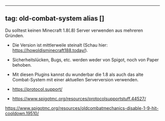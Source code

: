 
---
tag: old-combat-system
alias []
---

Du solltest keinen Minecraft 1.8(.8) Server verwenden aus mehreren Gründen.
- Die Version ist mittlerweile steinalt (Schau hier: <https://howoldisminecraft188.today/>).
- Sicherheitslücken, Bugs, etc. werden weder von Spigot, noch von Paper behoben.
- Mit diesen Plugins kannst du wunderbar die 1.8 als auch das alte Combat-System mit einer aktuellen Serverversion verwenden.
- <https://protocol.support/>

- <https://www.spigotmc.org/resources/protocolsupportstuff.44527/>

 <https://www.spigotmc.org/resources/oldcombatmechanics-disable-1-9-hit-cooldown.19510/>
